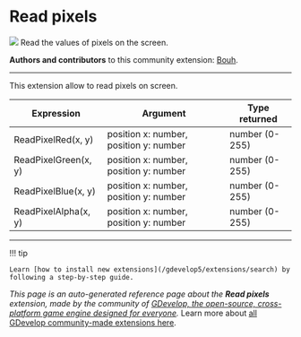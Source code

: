 # Read pixels

<img src="https://resources.gdevelop-app.com/assets/Icons/Glyphster Pack/Master/SVG/Computers and Hardware/Computers and Hardware_screen_computer_image.svg" class="extension-icon"></img>
Read the values of pixels on the screen.

**Authors and contributors** to this community extension: [Bouh](https://gd.games/Bouh).

---


This extension allow to read pixels on screen.

| Expression | Argument  | Type returned |
|--|--|--|
|  ReadPixelRed(x, y)  | position x: number, position y: number | number (0-255) |
|  ReadPixelGreen(x, y)  | position x: number, position  y: number | number (0-255) |
|  ReadPixelBlue(x, y)  | position x: number, position y: number | number (0-255) |
|  ReadPixelAlpha(x, y)  | position x: number, position y: number | number (0-255) |

---

!!! tip

    Learn [how to install new extensions](/gdevelop5/extensions/search) by following a step-by-step guide.

*This page is an auto-generated reference page about the **Read pixels** extension, made by the community of [GDevelop, the open-source, cross-platform game engine designed for everyone](https://gdevelop.io/).* Learn more about [all GDevelop community-made extensions here](/gdevelop5/extensions).